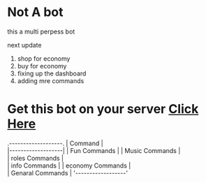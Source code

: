 # Not A bot
this a multi perpess bot 

next update 
1. shop for economy
2. buy for economy
3. fixing up the dashboard 
4. adding mre commands 


# Get this bot on your server [Click Here](https://discord.com/oauth2/authorize?client_id=735698663027900470&scope=bot&permissions=8)

                                                    
.-------------------.
|      Command      |  
|-------------------|
|  Fun Commands     |
|  Music Commands   |          
|  roles Commands   |          
|  info Commands    |
| economy Commands  |         
| Genaral Commands  |
'------------------'                        